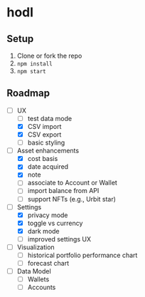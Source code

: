 # hodl

## Setup

1. Clone or fork the repo
1. `npm install`
1. `npm start`

## Roadmap

- [ ] UX
  - [ ] test data mode
  - [x] CSV import
  - [x] CSV export
  - [ ] basic styling
- [ ] Asset enhancements
  - [x] cost basis
  - [x] date acquired
  - [x] note
  - [ ] associate to Account or Wallet
  - [ ] import balance from API
  - [ ] support NFTs (e.g., Urbit star)
- [ ] Settings
  - [x] privacy mode
  - [x] toggle vs currency
  - [x] dark mode
  - [ ] improved settings UX
- [ ] Visualization
  - [ ] historical portfolio performance chart
  - [ ] forecast chart
- [ ] Data Model
  - [ ] Wallets
  - [ ] Accounts